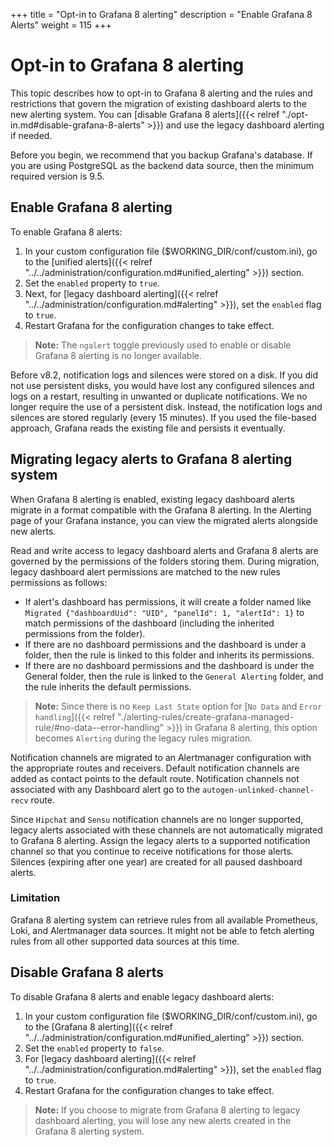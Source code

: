 +++
title = "Opt-in to Grafana 8 alerting"
description = "Enable Grafana 8 Alerts"
weight = 115
+++

# Opt-in to Grafana 8 alerting

This topic describes how to opt-in to Grafana 8 alerting and the rules and restrictions that govern the migration of existing dashboard alerts to the new alerting system. You can [disable Grafana 8 alerts]({{< relref "./opt-in.md#disable-grafana-8-alerts" >}}) and use the legacy dashboard alerting if needed.

Before you begin, we recommend that you backup Grafana's database. If you are using PostgreSQL as the backend data source, then the minimum required version is 9.5.

## Enable Grafana 8 alerting

To enable Grafana 8 alerts:

1. In your custom configuration file ($WORKING_DIR/conf/custom.ini), go to the [unified alerts]({{< relref "../../administration/configuration.md#unified_alerting" >}}) section.
1. Set the `enabled` property to `true`.
1. Next, for [legacy dashboard alerting]({{< relref "../../administration/configuration.md#alerting" >}}), set the `enabled` flag to `true`.
1. Restart Grafana for the configuration changes to take effect.

> **Note:** The `ngalert` toggle previously used to enable or disable Grafana 8 alerting is no longer available.

Before v8.2, notification logs and silences were stored on a disk. If you did not use persistent disks, you would have lost any configured silences and logs on a restart, resulting in unwanted or duplicate notifications. We no longer require the use of a persistent disk. Instead, the notification logs and silences are stored regularly (every 15 minutes). If you used the file-based approach, Grafana reads the existing file and persists it eventually.

## Migrating legacy alerts to Grafana 8 alerting system

When Grafana 8 alerting is enabled, existing legacy dashboard alerts migrate in a format compatible with the Grafana 8 alerting. In the Alerting page of your Grafana instance, you can view the migrated alerts alongside new alerts.

Read and write access to legacy dashboard alerts and Grafana 8 alerts are governed by the permissions of the folders storing them. During migration, legacy dashboard alert permissions are matched to the new rules permissions as follows:

- If alert's dashboard has permissions, it will create a folder named like `Migrated {"dashboardUid": "UID", "panelId": 1, "alertId": 1}` to match permissions of the dashboard (including the inherited permissions from the folder).
- If there are no dashboard permissions and the dashboard is under a folder, then the rule is linked to this folder and inherits its permissions.
- If there are no dashboard permissions and the dashboard is under the General folder, then the rule is linked to the `General Alerting` folder, and the rule inherits the default permissions.

> **Note:** Since there is no `Keep Last State` option for [`No Data` and `Error handling`]({{< relref "./alerting-rules/create-grafana-managed-rule/#no-data--error-handling" >}}) in Grafana 8 alerting, this option becomes `Alerting` during the legacy rules migration.

Notification channels are migrated to an Alertmanager configuration with the appropriate routes and receivers. Default notification channels are added as contact points to the default route. Notification channels not associated with any Dashboard alert go to the `autogen-unlinked-channel-recv` route.

Since `Hipchat` and `Sensu` notification channels are no longer supported, legacy alerts associated with these channels are not automatically migrated to Grafana 8 alerting. Assign the legacy alerts to a supported notification channel so that you continue to receive notifications for those alerts.
Silences (expiring after one year) are created for all paused dashboard alerts.

### Limitation

Grafana 8 alerting system can retrieve rules from all available Prometheus, Loki, and Alertmanager data sources. It might not be able to fetch alerting rules from all other supported data sources at this time.

## Disable Grafana 8 alerts

To disable Grafana 8 alerts and enable legacy dashboard alerts:

1. In your custom configuration file ($WORKING_DIR/conf/custom.ini), go to the [Grafana 8 alerting]({{< relref "../../administration/configuration.md#unified_alerting" >}}) section.
1. Set the `enabled` property to `false`.
1. For [legacy dashboard alerting]({{< relref "../../administration/configuration.md#alerting" >}}), set the `enabled` flag to `true`.
1. Restart Grafana for the configuration changes to take effect.

> **Note:** If you choose to migrate from Grafana 8 alerting to legacy dashboard alerting, you will lose any new alerts created in the Grafana 8 alerting system.
